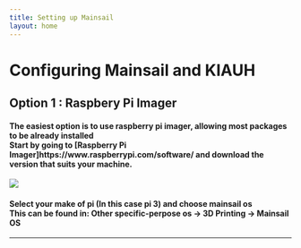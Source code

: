 ```yaml
---
title: Setting up Mainsail
layout: home
---
```



<h1>Configuring Mainsail and KIAUH</h1>

<h2>Option 1 : Raspbery Pi Imager</h2>
<h4>The easiest option is to use raspberry pi imager, allowing most packages to be already installed<br>
Start by going to [Raspberry Pi Imager]https://www.raspberrypi.com/software/ and download the version that suits your machine.</h4>
<image src="Images/rp_imager_ss1.png">
<h4>Select your make of pi (In this case pi 3) and choose mainsail os <br> This can be found in: Other specific-perpose os -> 3D Printing -> Mainsail OS</h4>


----
